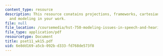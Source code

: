```yaml
---
content_type: resource
description: This resource conatains projections, frameworks, cartesian vs dialectical
  and modeling in your work.
file: null
file_location: /coursemedia/hst-750-modeling-issues-in-speech-and-hearing-spring-2006/6e8dd169a5cb092bd333fd768de573f8_pset11_wk15.pdf
file_type: application/pdf
resourcetype: Document
title: pset11_wk15.pdf
uid: 6e8dd169-a5cb-092b-d333-fd768de573f8
---
```


